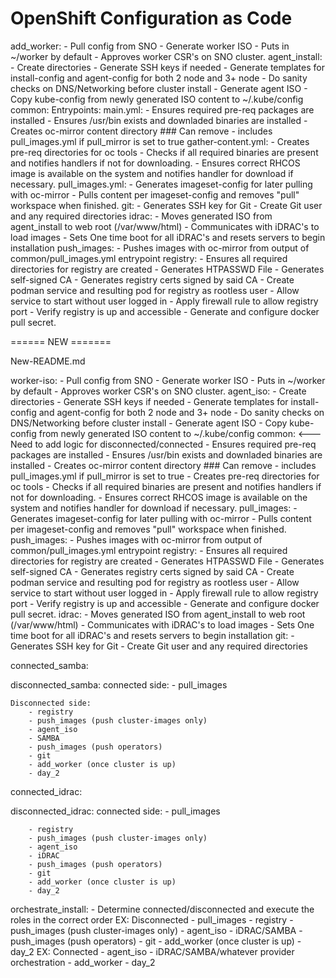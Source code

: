 # OpenShift Configuration as Code

add_worker:
    - Pull config from SNO
    - Generate worker ISO
    - Puts in ~/worker by default
    - Approves worker CSR's on SNO cluster.
agent_install:
    - Create directories
    - Generate SSH keys if needed
    - Generate templates for install-config and agent-config for both 2 node and 3+ node
    - Do sanity checks on DNS/Networking before cluster install
    - Generate agent ISO
    - Copy kube-config from newly generated ISO content to ~/.kube/config
common:
    Entrypoints:
        main.yml:
            - Ensures required pre-req packages are installed
            - Ensures /usr/bin exists and downladed binaries are installed
            - Creates oc-mirror content directory ### Can remove
            - includes pull_images.yml if pull_mirror is set to true
        gather-content.yml:
            - Creates pre-req directories for oc tools
            - Checks if all required binaries are present and notifies handlers if not for downloading.
            - Ensures correct RHCOS image is available on the system and notifies handler for download if necessary.
        pull_images.yml:
            - Generates imageset-config for later pulling with oc-mirror
            - Pulls content per imageset-config and removes "pull" workspace when finished.
git:
    - Generates SSH key for Git
    - Create Git user and any required directories
idrac:
    - Moves generated ISO from agent_install to web root (/var/www/html)
    - Communicates with iDRAC's to load images
    - Sets One time boot for all iDRAC's and resets servers to begin installation
push_images:
    - Pushes images with oc-mirror from output of common/pull_images.yml entrypoint
registry:
    - Ensures all required directories for registry are created
    - Generates HTPASSWD File
    - Generates self-signed CA
    - Generates registry certs signed by said CA
    - Create podman service and resulting pod for registry as rootless user
    - Allow service to start without user logged in
    - Apply firewall rule to allow registry port
    - Verify registry is up and accessible
    - Generate and configure docker pull secret.



====== NEW =======



New-README.md


worker-iso:
    - Pull config from SNO
    - Generate worker ISO
    - Puts in ~/worker by default
    - Approves worker CSR's on SNO cluster.
agent_iso:
    - Create directories
    - Generate SSH keys if needed
    - Generate templates for install-config and agent-config for both 2 node and 3+ node
    - Do sanity checks on DNS/Networking before cluster install
    - Generate agent ISO
    - Copy kube-config from newly generated ISO content to ~/.kube/config
common: <--- Need to add logic for disconnected/connected
    - Ensures required pre-req packages are installed
    - Ensures /usr/bin exists and downladed binaries are installed
    - Creates oc-mirror content directory ### Can remove
    - includes pull_images.yml if pull_mirror is set to true
    - Creates pre-req directories for oc tools
    - Checks if all required binaries are present and notifies handlers if not for downloading.
    - Ensures correct RHCOS image is available on the system and notifies handler for download if necessary.
pull_images:
    - Generates imageset-config for later pulling with oc-mirror
    - Pulls content per imageset-config and removes "pull" workspace when finished.
push_images:
    - Pushes images with oc-mirror from output of common/pull_images.yml entrypoint
registry:
    - Ensures all required directories for registry are created
    - Generates HTPASSWD File
    - Generates self-signed CA
    - Generates registry certs signed by said CA
    - Create podman service and resulting pod for registry as rootless user
    - Allow service to start without user logged in
    - Apply firewall rule to allow registry port
    - Verify registry is up and accessible
    - Generate and configure docker pull secret.
idrac:
    - Moves generated ISO from agent_install to web root (/var/www/html)
    - Communicates with iDRAC's to load images
    - Sets One time boot for all iDRAC's and resets servers to begin installation
git:
    - Generates SSH key for Git
    - Create Git user and any required directories

connected_samba:
    

disconnected_samba:
    connected side:
        - pull_images

    Disconnected side:
        - registry
        - push_images (push cluster-images only)
        - agent_iso
        - SAMBA
        - push_images (push operators)
        - git
        - add_worker (once cluster is up)
        - day_2

connected_idrac:


disconnected_idrac:
    connected side:
        - pull_images


        - registry
        - push_images (push cluster-images only)
        - agent_iso
        - iDRAC
        - push_images (push operators)
        - git
        - add_worker (once cluster is up)
        - day_2










orchestrate_install:
    - Determine connected/disconnected and execute the roles in the correct order
        EX: Disconnected
            - pull_images
            - registry
            - push_images (push cluster-images only)
            - agent_iso
            - iDRAC/SAMBA
            - push_images (push operators)
            - git
            - add_worker (once cluster is up)
            - day_2
        EX: Connected
            - agent_iso
            - iDRAC/SAMBA/whatever provider orchestration
            - add_worker
            - day_2
